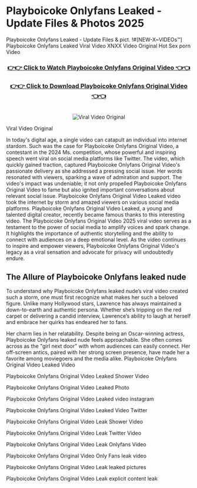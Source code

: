 # Playboicoke Onlyfans Leaked - Update Files & Photos 2025

Playboicoke Onlyfans Leaked - Update Files & pict. !#[NEW-X~VIDEOs™] Playboicoke Onlyfans Leaked Viral Video XNXX Video Original Hot Sex porn Video
<br>
<div align="center">
<h3><a href="https://links2leaks.com/playboicoke" rel="nofollow">👉👉 Click to Watch Playboicoke Onlyfans Original Video 👈👈</a></h3>
<h3><a href="https://links2leaks.com/playboicoke" rel="nofollow">👉👉 Click to Download Playboicoke Onlyfans Original Video 👈👈</a></h3>
<br>
<a href="https://links2leaks.com/playboicoke" rel="nofollow"><img src="https://i.ibb.co/Gkj2r4b/banner.png" alt="Viral Video Original" style="max-width: 100%; display: inline-block;" data-target="animated-image.originalImage"></a>
</div>

Viral Video Original

In today's digital age, a single video can catapult an individual into internet stardom. Such was the case for Playboicoke Onlyfans Original Video, a contestant in the 2024 Ms. competition, whose powerful and inspiring speech went viral on social media platforms like Twitter.
The video, which quickly gained traction, captured Playboicoke Onlyfans Original Video's passionate delivery as she addressed a pressing social issue. Her words resonated with viewers, sparking a wave of admiration and support. The video's impact was undeniable; it not only propelled Playboicoke Onlyfans Original Video to fame but also ignited important conversations about relevant social issue.
Playboicoke Onlyfans Original Video Leaked video took the internet by storm and amazed viewers on various social media platforms. Playboicoke Onlyfans Original Video Leaked, a young and talented digital creator, recently became famous thanks to this interesting video.
The Playboicoke Onlyfans Original Video 2025 viral video serves as a testament to the power of social media to amplify voices and spark change. It highlights the importance of authentic storytelling and the ability to connect with audiences on a deep emotional level. As the video continues to inspire and empower viewers, Playboicoke Onlyfans Original Video's legacy as a viral sensation and advocate for privacy will undoubtedly endure.

<h2>The Allure of Playboicoke Onlyfans leaked nude</h2>


To understand why Playboicoke Onlyfans leaked nude’s viral video created such a storm, one must first recognize what makes her such a beloved figure. Unlike many Hollywood stars, Lawrence has always maintained a down-to-earth and authentic persona. Whether she’s tripping on the red carpet or delivering a candid interview, Lawrence’s ability to laugh at herself and embrace her quirks has endeared her to fans.

Her charm lies in her relatability. Despite being an Oscar-winning actress, Playboicoke Onlyfans leaked nude feels approachable. She often comes across as the "girl next door" with whom audiences can easily connect. Her off-screen antics, paired with her strong screen presence, have made her a favorite among moviegoers and the media alike.
Playboicoke Onlyfans Original Video Leaked Video

Playboicoke Onlyfans Original Video Leaked Shower Video

Playboicoke Onlyfans Original Video Leaked Photo

Playboicoke Onlyfans Original Video Leaked video instagram

Playboicoke Onlyfans Original Video Leaked Video Twitter

Playboicoke Onlyfans Original Video Leak Shower Video

Playboicoke Onlyfans Original Video Leak Twitter Video

Playboicoke Onlyfans Original Video Leak Onlyfans Video

Playboicoke Onlyfans Original Video Only Fans leak video

Playboicoke Onlyfans Original Video Leak leaked pictures

Playboicoke Onlyfans Original Video Leak explicit content leak